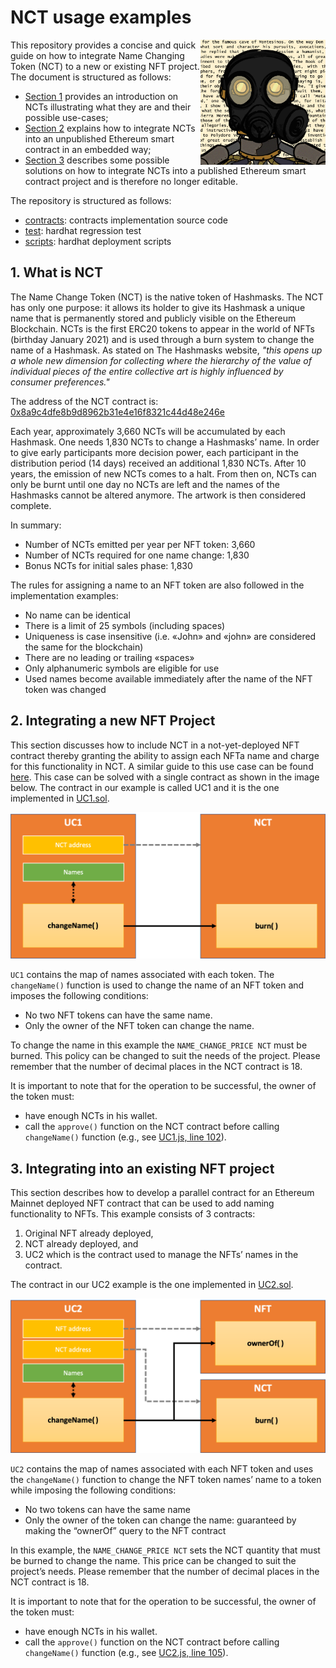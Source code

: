 # NCT usage examples

<img align="right" width="200" height="200" src="./doc/12398.png">

This repository provides a concise and quick guide on how to integrate Name Changing Token (NCT) to a new or existing 
NFT project. The document is structured as follows:
- [Section 1](#s1) provides an introduction on NCTs illustrating what they are and their possible use-cases;
- [Section 2](#s2) explains how to integrate NCTs into an unpublished Ethereum smart contract in an embedded way;
- [Section 3](#s3) describes some possible solutions on how to integrate NCTs into a published Ethereum smart contract 
  project and is therefore no longer editable.

The repository is structured as follows:
- [contracts](./contracts): contracts implementation source code
- [test](./test): hardhat regression test
- [scripts](./scripts): hardhat deployment scripts


## <a name="s1"></a> 1. What is NCT
The Name Change Token (NCT) is the native token of Hashmasks. The NCT has only one purpose: it allows its holder to 
give its Hashmask a unique name that is permanently stored and publicly visible on the Ethereum Blockchain. 
NCTs is the first ERC20 tokens to appear in the world of NFTs (birthday January 2021) and is used through a burn 
system to change the name of a Hashmask.
As stated on The Hashmasks website, *"this opens up a whole new dimension for collecting where the hierarchy of the 
value of individual pieces of the entire collective art is highly influenced by consumer preferences."*

The address of the NCT contract is:  [0x8a9c4dfe8b9d8962b31e4e16f8321c44d48e246e](https://etherscan.io/token/0x8a9c4dfe8b9d8962b31e4e16f8321c44d48e246e) 

Each year, approximately 3,660 NCTs will be accumulated by each Hashmask. One needs 1,830 NCTs to change a Hashmasks’ name. 
In order to give early participants more decision power, each participant in the distribution period (14 days) received 
an additional 1,830 NCTs. After 10 years, the emission of new NCTs comes to a halt. From then on, NCTs can only be burnt 
until one day no NCTs are left and the names of the Hashmasks cannot be altered anymore. 
The artwork is then considered complete.

In summary:
- Number of NCTs emitted per year per NFT token: 3,660
- Number of NCTs required for one name change: 1,830
- Bonus NCTs for initial sales phase: 1,830

The rules for assigning a name to an NFT token are also followed in the implementation examples:
- No name can be identical
- There is a limit of 25 symbols (including spaces)
- Uniqueness is case insensitive (i.e. «John» and «john» are considered the same for the blockchain)
- There are no leading or trailing «spaces»
- Only alphanumeric symbols are eligible for use
- Used names become available immediately after the name of the NFT token was changed

## <a name="s2"></a> 2. Integrating a new NFT Project
This section discusses how to include NCT in a not-yet-deployed NFT contract thereby granting the ability to assign 
each NFTa name and charge for this functionality in NCT. A similar guide to this use case can be found 
[here](https://hackmd.io/@cgEsbYIST_6la5EYjGAJEg/rJB-ZKA_d).
This case can be solved with a single contract as shown in the image below. The contract in our example is called 
UC1 and it is the one implemented in [UC1.sol](./contracts/UC1.sol).

![UC1](./doc/UC1.png)

``UC1`` contains the map of names associated with each token. The ``changeName()`` function is used to change the name 
of an NFT token and imposes the following conditions:
- No two NFT tokens can have the same name.
- Only the owner of the NFT token can change the name.

To change the name in this example  the ``NAME_CHANGE_PRICE NCT`` must be burned. This policy can be changed to suit 
the needs of the project. Please remember that the number of decimal places in the NCT contract is 18.

It is important to note that for the operation to be successful, the owner of the token must:
- have enough NCTs in his wallet.
- call the ``approve()`` function on the NCT contract before calling ``changeName()`` function (e.g., see [UC1.js, line 102](./test/UC1.js#L102)).

## <a name="s3"></a> 3. Integrating into an existing NFT project
This section describes how to develop a parallel contract for an  Ethereum Mainnet deployed NFT contract that can be 
used to add naming functionality to NFTs. This example consists of 3 contracts: 
1. Original NFT already deployed, 
2. NCT already deployed, and
3. UC2 which is the contract used to manage the NFTs’ names in the contract. 

The contract in our UC2 example is the one implemented in [UC2.sol](./contracts/UC2.sol).

![UC2](./doc/UC2.png)

``UC2`` contains the map of names associated with each NFT token and uses the ``changeName()`` function to change the 
NFT token names’ name to a token while imposing the following conditions:
- No two tokens can have the same name
- Only the owner of the token can change the name: guaranteed by making the “ownerOf” query to the NFT contract

In this example, the ``NAME_CHANGE_PRICE NCT`` sets the NCT quantity  that must be burned to change the name. 
This price can be changed to suit the project’s needs. 
Please remember that the number of decimal places in the NCT contract is 18.


It is important to note that for the operation to be successful, the owner of the token must:
- have enough NCTs in his wallet.
- call the ``approve()`` function on the NCT contract before calling ``changeName()`` function (e.g., see [UC2.js, line 105](./test/UC2.js#L105)).



